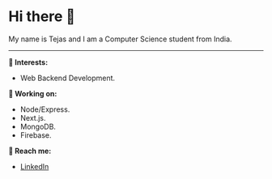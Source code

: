  <h1>Hi there 👋</h1>
 My name is Tejas and I am a Computer Science student from India.
 <hr>
 <strong>🌱 Interests:</strong>

 - Web Backend Development.
 
 <strong>📌 Working on:</strong>
 
 - Node/Express.
 - Next.js.
 - MongoDB.
 - Firebase.

 <strong>📡 Reach me:</strong>
    
 - [LinkedIn](https://www.linkedin.com/in/tejas-p-49218722a/)

<!---
Justtejas/Justtejas is a ✨ special ✨ repository because its `README.md` (this file) appears on your GitHub profile.
You can click the Preview link to take a look at your changes.
--->
